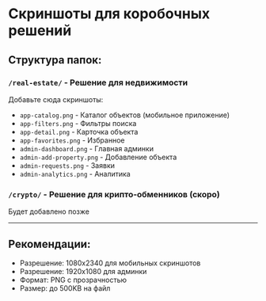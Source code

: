 # Скриншоты для коробочных решений

## Структура папок:

### `/real-estate/` - Решение для недвижимости
Добавьте сюда скриншоты:
- `app-catalog.png` - Каталог объектов (мобильное приложение)
- `app-filters.png` - Фильтры поиска
- `app-detail.png` - Карточка объекта
- `app-favorites.png` - Избранное
- `admin-dashboard.png` - Главная админки
- `admin-add-property.png` - Добавление объекта
- `admin-requests.png` - Заявки
- `admin-analytics.png` - Аналитика

### `/crypto/` - Решение для крипто-обменников (скоро)
Будет добавлено позже

---

## Рекомендации:
- Разрешение: 1080x2340 для мобильных скриншотов
- Разрешение: 1920x1080 для админки
- Формат: PNG с прозрачностью
- Размер: до 500KB на файл

